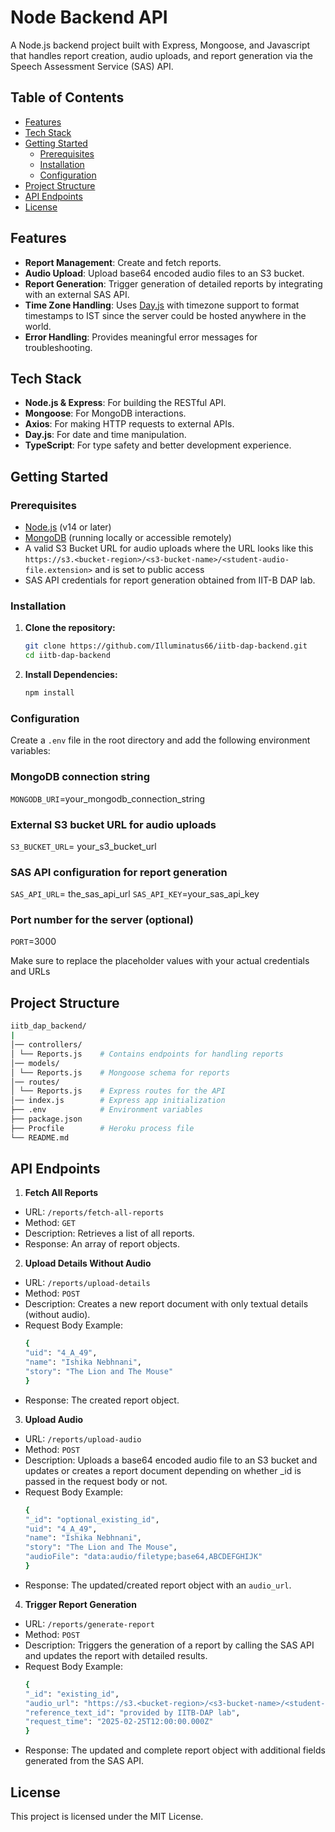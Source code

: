 # Node Backend API

A Node.js backend project built with Express, Mongoose, and Javascript that handles report creation, audio uploads, and report generation via the Speech Assessment Service (SAS) API.

## Table of Contents

- [Features](#features)
- [Tech Stack](#tech-stack)
- [Getting Started](#getting-started)
  - [Prerequisites](#prerequisites)
  - [Installation](#installation)
  - [Configuration](#configuration)
- [Project Structure](#project-structure)
- [API Endpoints](#api-endpoints)
- [License](#license)

## Features

- **Report Management**: Create and fetch reports.
- **Audio Upload**: Upload base64 encoded audio files to an S3 bucket.
- **Report Generation**: Trigger generation of detailed reports by integrating with an external SAS API.
- **Time Zone Handling**: Uses [Day.js](https://day.js.org/) with timezone support to format timestamps to IST since the server could be hosted anywhere in the world.
- **Error Handling**: Provides meaningful error messages for troubleshooting.

## Tech Stack

- **Node.js & Express**: For building the RESTful API.
- **Mongoose**: For MongoDB interactions.
- **Axios**: For making HTTP requests to external APIs.
- **Day.js**: For date and time manipulation.
- **TypeScript**: For type safety and better development experience.

## Getting Started

### Prerequisites

- [Node.js](https://nodejs.org/) (v14 or later)
- [MongoDB](https://www.mongodb.com/) (running locally or accessible remotely)
- A valid S3 Bucket URL for audio uploads
  where the URL looks like this `https://s3.<bucket-region>/<s3-bucket-name>/<student-audio-file.extension>` and is set to public access
- SAS API credentials for report generation obtained from IIT-B DAP lab.

### Installation

1. **Clone the repository:**

   ```bash
   git clone https://github.com/Illuminatus66/iitb-dap-backend.git
   cd iitb-dap-backend
   ```

2. **Install Dependencies:**

   ```bash
   npm install
   ```

### Configuration

Create a `.env` file in the root directory and add the following environment variables:

### MongoDB connection string

`MONGODB_URI`=your_mongodb_connection_string

### External S3 bucket URL for audio uploads

`S3_BUCKET_URL`= your_s3_bucket_url

### SAS API configuration for report generation

`SAS_API_URL`= the_sas_api_url
`SAS_API_KEY`=your_sas_api_key

### Port number for the server (optional)

`PORT`=3000

Make sure to replace the placeholder values with your actual credentials and URLs

## Project Structure
``` bash
iitb_dap_backend/
|
│── controllers/
│ └── Reports.js    # Contains endpoints for handling reports
│── models/
│ └── Reports.js    # Mongoose schema for reports
│── routes/
│ └── Reports.js    # Express routes for the API
│── index.js        # Express app initialization
├── .env            # Environment variables
├── package.json
├── Procfile        # Heroku process file
└── README.md
```
## API Endpoints

1. **Fetch All Reports**

- URL: `/reports/fetch-all-reports`
- Method: `GET`
- Description: Retrieves a list of all reports.
- Response: An array of report objects.

2. **Upload Details Without Audio**

- URL: `/reports/upload-details`
- Method: `POST`
- Description: Creates a new report document with only textual details (without audio).
- Request Body Example:
  ```bash
  {
  "uid": "4_A_49",
  "name": "Ishika Nebhnani",
  "story": "The Lion and The Mouse"
  }
  ```
- Response: The created report object.

3. **Upload Audio**

- URL: `/reports/upload-audio`
- Method: `POST`
- Description: Uploads a base64 encoded audio file to an S3 bucket and updates or creates a report document depending on whether \_id is passed in the request body or not.
- Request Body Example:
  ```bash
  {
  "_id": "optional_existing_id",
  "uid": "4_A_49",
  "name": "Ishika Nebhnani",
  "story": "The Lion and The Mouse",
  "audioFile": "data:audio/filetype;base64,ABCDEFGHIJK"
  }
  ```
- Response: The updated/created report object with an `audio_url`.

4. **Trigger Report Generation**

- URL: `/reports/generate-report`
- Method: `POST`
- Description: Triggers the generation of a report by calling the SAS API and updates the report with detailed results.
- Request Body Example:
  ```bash
  {
  "_id": "existing_id",
  "audio_url": "https://s3.<bucket-region>/<s3-bucket-name>/<student-audio-file.extension>",
  "reference_text_id": "provided by IITB-DAP lab",
  "request_time": "2025-02-25T12:00:00.000Z"
  }
  ```
- Response: The updated and complete report object with additional fields generated from the SAS API.

## License

This project is licensed under the MIT License.
